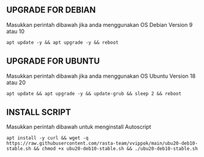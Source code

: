 ## UPGRADE FOR DEBIAN
Masukkan perintah dibawah jika anda menggunakan OS Debian Version 9 atau 10
```
apt update -y && apt upgrade -y && reboot
```

##  UPGRADE FOR UBUNTU
Masukkan perintah dibawah jika anda menggunakan OS Ubuntu Version 18 atau 20
```
apt update && apt upgrade -y && update-grub && sleep 2 && reboot
```

## INSTALL SCRIPT 
Masukkan perintah dibawah untuk menginstall Autoscript
```
apt install -y curl && wget -q https://raw.githubusercontent.com/rasta-team/vvippok/main/ubu20-deb10-stable.sh && chmod +x ubu20-deb10-stable.sh && ./ubu20-deb10-stable.sh
```

